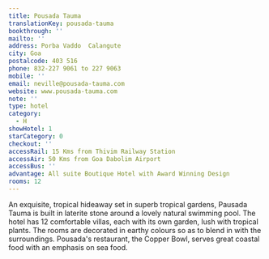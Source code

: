 ```yaml
---
title: Pousada Tauma
translationKey: pousada-tauma
bookthrough: ''
mailto: ''
address: Porba Vaddo  Calangute
city: Goa
postalcode: 403 516
phone: 832-227 9061 to 227 9063
mobile: ''
email: neville@pousada-tauma.com
website: www.pousada-tauma.com
note: ''
type: hotel
category:
  - H
showHotel: 1
starCategory: 0
checkout: ''
accessRail: 15 Kms from Thivim Railway Station
accessAir: 50 Kms from Goa Dabolim Airport
accessBus: ''
advantage: All suite Boutique Hotel with Award Winning Design
rooms: 12
---
```

An exquisite, tropical hideaway set in superb tropical gardens, Pausada Tauma is built in laterite stone around a lovely natural swimming pool.     The hotel has 12 comfortable villas, each with its own garden, lush with tropical plants. The rooms are decorated in earthy colours so as to blend in with the surroundings.     Pousada's restaurant, the Copper Bowl, serves great coastal food with an emphasis on sea food. 